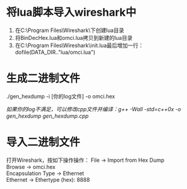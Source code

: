# 将lua脚本导入wireshark中
1. 在C:\Program Files\Wireshark\下创建lua目录  
2. 将BinDecHex.lua和omci.lua拷贝到新建的lua目录
3. 在C:\Program Files\Wireshark\init.lua最后增加一行：dofile(DATA_DIR.."lua/omci.lua")  


# 生成二进制文件
./gen_hexdump -i [你的log文件] -o omci.hex

*如果你的log不满足，可以修改cpp文件并编译：g++ -Wall -std=c++0x -o gen_hexdump gen_hexdump.cpp*

# 导入二进制文件
打开Wireshark，按如下操作操作：
File -> Import from Hex Dump  
Browse -> omci.hex  
Encapsulation Type -> Ethernet  
Ethernet -> Ethertype (hex): 8888  
